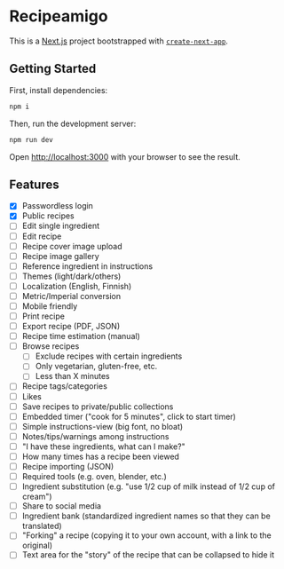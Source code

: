# Recipeamigo

This is a [Next.js](https://nextjs.org/) project bootstrapped with [`create-next-app`](https://github.com/vercel/next.js/tree/canary/packages/create-next-app).

## Getting Started

First, install dependencies:

```bash
npm i
```

Then, run the development server:

```bash
npm run dev
```

Open [http://localhost:3000](http://localhost:3000) with your browser to see the result.

## Features

- [X] Passwordless login
- [X] Public recipes
- [ ] Edit single ingredient
- [ ] Edit recipe
- [ ] Recipe cover image upload
- [ ] Recipe image gallery
- [ ] Reference ingredient in instructions
- [ ] Themes (light/dark/others)
- [ ] Localization (English, Finnish)
- [ ] Metric/Imperial conversion
- [ ] Mobile friendly
- [ ] Print recipe
- [ ] Export recipe (PDF, JSON)
- [ ] Recipe time estimation (manual)
- [ ] Browse recipes
  - [ ] Exclude recipes with certain ingredients
  - [ ] Only vegetarian, gluten-free, etc.
  - [ ] Less than X minutes
- [ ] Recipe tags/categories
- [ ] Likes
- [ ] Save recipes to private/public collections
- [ ] Embedded timer ("cook for 5 minutes", click to start timer)
- [ ] Simple instructions-view (big font, no bloat)
- [ ] Notes/tips/warnings among instructions
- [ ] "I have these ingredients, what can I make?"
- [ ] How many times has a recipe been viewed
- [ ] Recipe importing (JSON)
- [ ] Required tools (e.g. oven, blender, etc.)
- [ ] Ingredient substitution (e.g. "use 1/2 cup of milk instead of 1/2 cup of cream")
- [ ] Share to social media
- [ ] Ingredient bank (standardized ingredient names so that they can be translated)
- [ ] "Forking" a recipe (copying it to your own account, with a link to the original)
- [ ] Text area for the "story" of the recipe that can be collapsed to hide it
